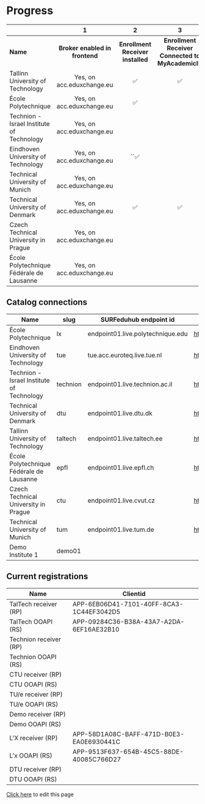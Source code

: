 # Progress

|                                           | 1                              | 2                                 | 3                                                 | 4                                                                          | 5                                             | 6                                             | 7                           | 8                           | 9                           | 10                                     | 11                                            |
|:----------------------------------------- |:------------------------------:|:---------------------------------:|:-------------------------------------------------:|:--------------------------------------------------------------------------:|:---------------------------------------------:|:---------------------------------------------:|:---------------------------:|:---------------------------:|:---------------------------:|:--------------------------------------:|:---------------------------------------------:|
| **Name**                                  | **Broker enabled in frontend** | **Enrollment Receiver installed** | **Enrollment Receiver Connected to MyAcademicID** | **endpoints available persons/me associations/external/me /associations/** | **Connection information in ServiceRegistry** | **OOAPI endpoints connected to MyacademicID** | **Test accounts available** | **Tested incoming student** | **Tested outgoing student** | **Receiver <-> Backend communication** | **OOAPI endpoints <-> Backend communication** |
| Tallinn University of Technology          | Yes, on acc.eduxchange.eu      | ✅                                 | ✅                                                 | ✅                                                                          | ✅                                             | ✅                                             | ✅                           |                             |                             |                                        |                                               |
| École Polytechnique                       | Yes, on acc.eduxchange.eu      | ✅                                 |                                                   |                                                                            | ✅                                             |                                               |                             |                             |                             |                                        |                                               |
| Technion - Israel Institute of Technology | Yes, on acc.eduxchange.eu      |                                   |                                                   |                                                                            |                                               |                                               |                             |                             |                             |                                        |                                               |
| Eindhoven University of Technology        | Yes, on acc.eduxchange.eu      | ``✅                               |                                                   | ✅                                                                          | ✅                                             | ✅                                             |                             |                             |                             |                                        |                                               |
| Technical University of Munich            | Yes, on acc.eduxchange.eu      |                                   |                                                   |                                                                            |                                               |                                               |                             |                             |                             |                                        |                                               |
| Technical University of Denmark           | Yes, on acc.eduxchange.eu      | ✅                                 | ✅                                                 |                                                                            |                                               |                                               | ✅                           |                             |                             |                                        |                                               |
| Czech Technical University in Prague      | Yes, on acc.eduxchange.eu      |                                   |                                                   |                                                                            |                                               |                                               |                             |                             |                             |                                        |                                               |
| École Polytechnique Fédérale de Lausanne  | Yes, on acc.eduxchange.eu      |                                   |                                                   |                                                                            |                                               |                                               |                             |                             |                             |                                        |                                               |

## Catalog connections

| Name                                      | slug     | SURFeduhub endpoint id            | OOAPI Base url                                         |
| ----------------------------------------- | -------- | --------------------------------- | ------------------------------------------------------ |
| École Polytechnique                       | lx       | endpoint01.live.polytechnique.edu | https://ooapi.telecom-paris.fr/api                     |
| Eindhoven University of Technology        | tue      | tue.acc.euroteq.live.tue.nl       | https://tueacc-euroteq.osiris-link.nl/ooapi/v5         |
| Technion - Israel Institute of Technology | technion | endpoint01.live.technion.ac.il    | https://students.technion.ac.il/local/euroteq/ooapi/v5 |
| Technical University of Denmark           | dtu      | endpoint01.live.dtu.dk            | https://ooapi.ait.dtu.dk/get                           |
| Tallinn University of Technology          | taltech  | endpoint01.live.taltech.ee        | https://juno.taltech.ee/euroteq/api/v5                 |
| École Polytechnique Fédérale de Lausanne  | epfl     | endpoint01.live.epfl.ch           | https://cede-webapps.epfl.ch/ooapi                     |
| Czech Technical University in Prague      | ctu      | endpoint01.live.cvut.cz           | https://du50.vc.cvut.cz/eq/api/v5/                     |
| Technical University of Munich            | tum      | endpoint01.live.tum.de            | https://campus.tum.de/tumonline/co/euroteq/api         |
| Demo Institute 1                          | demo01   |                                   |                                                        |

## Current registrations

| Name                   | Clientid                                 |
| ---------------------- | ---------------------------------------- |
| TalTech receiver (RP)  | APP-6EB06D41-7101-40FF-8CA3-1C44EF3042D5 |
| TalTech OOAPI (RS)     | APP-09284C36-B38A-43A7-A2DA-6EF16AE32B10 |
| Technion receiver (RP) |                                          |
| Technion OOAPI (RS)    |                                          |
| CTU receiver (RP)      |                                          |
| CTU OOAPI (RS)         |                                          |
| TU/e receiver (RP)     |                                          |
| TU/e OOAPI (RS)        |                                          |
| Demo receiver (RP)     |                                          |
| Demo OOAPI (RS)        |                                          |
| L'X receiver (RP)      | APP-58D1A08C-BAFF-471D-B0E3-EA0E6930441C |
| L'x OOAPI (RS)         | APP-9513F637-654B-45C5-88DE-40085C766D27 |
| DTU receiver (RP)      |                                          |
| DTU OOAPI (RS)         |                                          |

[Click here](https://github.com/SURFnet/eduxchange-eu-tech-docs/edit/main/progress-prod.md)
to edit this page

